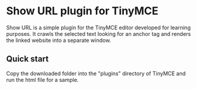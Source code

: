 # Show URL plugin for TinyMCE

Show URL is a simple plugin for the TinyMCE editor developed for learning purposes. It crawls the selected text looking for an anchor tag and renders the linked website into a separate window.

## Quick start

Copy the downloaded folder into the "plugins" directory of TinyMCE and run the html file for a sample.
